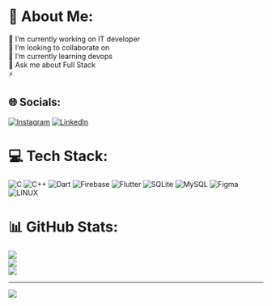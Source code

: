# 💫 About Me:
🔭 I’m currently working on IT developer<br>👯 I’m looking to collaborate on<br>🌱 I’m currently learning devops<br>💬 Ask me about Full Stack<br>⚡


## 🌐 Socials:
[![Instagram](https://img.shields.io/badge/Instagram-%23E4405F.svg?logo=Instagram&logoColor=white)](https://instagram.com/alpertinver) [![LinkedIn](https://img.shields.io/badge/LinkedIn-%230077B5.svg?logo=linkedin&logoColor=white)](https://linkedin.com/in/alperalpaslan12) 

# 💻 Tech Stack:
![C](https://img.shields.io/badge/c-%2300599C.svg?style=for-the-badge&logo=c&logoColor=white) ![C++](https://img.shields.io/badge/c++-%2300599C.svg?style=for-the-badge&logo=c%2B%2B&logoColor=white) ![Dart](https://img.shields.io/badge/dart-%230175C2.svg?style=for-the-badge&logo=dart&logoColor=white) ![Firebase](https://img.shields.io/badge/firebase-%23039BE5.svg?style=for-the-badge&logo=firebase) ![Flutter](https://img.shields.io/badge/Flutter-%2302569B.svg?style=for-the-badge&logo=Flutter&logoColor=white) ![SQLite](https://img.shields.io/badge/sqlite-%2307405e.svg?style=for-the-badge&logo=sqlite&logoColor=white) ![MySQL](https://img.shields.io/badge/mysql-%2300f.svg?style=for-the-badge&logo=mysql&logoColor=white) 	![Figma](https://img.shields.io/badge/figma-%23F24E1E.svg?style=for-the-badge&logo=figma&logoColor=white) ![LINUX](https://img.shields.io/badge/Linux-FCC624?style=for-the-badge&logo=linux&logoColor=black)
# 📊 GitHub Stats:
![](https://github-readme-stats.vercel.app/api?username=alpertinver&theme=dark&hide_border=false&include_all_commits=true&count_private=false)<br/>
![](https://github-readme-streak-stats.herokuapp.com/?user=alpertinver&theme=dark&hide_border=false)<br/>
![](https://github-readme-stats.vercel.app/api/top-langs/?username=alpertinver&theme=dark&hide_border=false&include_all_commits=true&count_private=false&layout=compact)



---
[![](https://visitcount.itsvg.in/api?id=alpertinver&icon=0&color=0)](https://visitcount.itsvg.in)

<!-- Proudly created with GPRM ( https://gprm.itsvg.in ) -->

